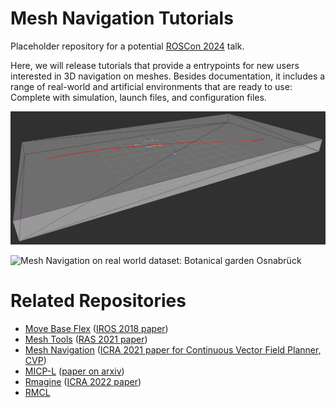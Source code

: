 # Mesh Navigation Tutorials
Placeholder repository for a potential [ROSCon 2024](https://roscon.ros.org/2024/) talk.

Here, we will release tutorials that provide a entrypoints for new users interested in 3D navigation on meshes.
Besides documentation, it includes a range of real-world and artificial environments that are ready to use: Complete with simulation, launch files, and configuration files.

![Mesh Navigation on simple tray dataset](docs/images/mesh_nav_on_tray.png "Mesh Navigation on simple tray dataset")

![Mesh Navigation on real world dataset: Botanical garden Osnabrück](docs/images/mesh_nav_on_botanical_garden.png "Mesh Navigation on real world dataset: Botanical garden Osnabrück")

# Related Repositories
- [Move Base Flex](https://github.com/magazino/move_base_flex) ([IROS 2018 paper](https://doi.org/10.1109/IROS.2018.8593829))
- [Mesh Tools](https://github.com/naturerobots/mesh_tools) ([RAS 2021 paper](https://doi.org/10.1016/j.robot.2020.103688))
- [Mesh Navigation](https://github.com/naturerobots/mesh_navigation) ([ICRA 2021 paper for Continuous Vector Field Planner, CVP](https://doi.org/10.1109/ICRA48506.2021.9560981))
- [MICP-L](https://github.com/uos/rmcl) ([paper on arxiv](https://arxiv.org/abs/2210.13904))
- [Rmagine](https://github.com/uos/rmagine) ([ICRA 2022 paper](https://doi.org/10.1109/ICRA48891.2023.10161388))
- [RMCL](https://github.com/uos/rmcl)
